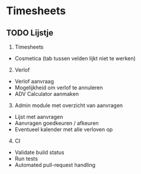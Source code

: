 # Timesheets

## TODO Lijstje

1. Timesheets
  * Cosmetica (tab tussen velden lijkt niet te werken)
2. Verlof
  * Verlof aanvraag 
  * Mogelijkheid om verlof te annuleren
  * ADV Calculator aanmaken
3. Admin module met overzicht van aanvragen
  * Lijst met aanvragen
  * Aanvragen goedkeuren / afkeuren
  * Eventueel kalender met alle verloven op
4. CI
  * Validate build status
  * Run tests
  * Automated pull-request handling


